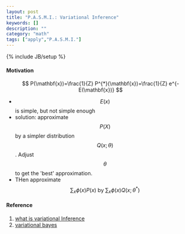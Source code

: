 ```yaml
---
layout: post
title: "P.A.S.M.I.: Variational Inference"
keywords: [] 
description: ""
category: "math"
tags: ["apply","P.A.S.M.I."]
---
```

{% include JB/setup %}

#### Motivation
$$
P(\mathbf{x})=\frac{1}{Z} P^{*}(\mathbf{x})=\frac{1}{Z} e^{-E(\mathbf{x})}
$$
- $$E(x)$$ is simple, but not simple enough
- solution: approximate $$P(X)$$ by a simpler distribution $$Q(x;\theta)$$.
  Adjust $$\theta$$ to get the 'best' approximation.
- THen approximate $$
\sum_{x} \phi(x) P(x) \text { by } \sum_{x} \phi(x) Q\left(x ; \theta^{*}\right)
$$






#### Reference
1. [what is variational Inference](https://www.quora.com/What-is-variational-inference)
1. [variational bayes](https://www.cs.princeton.edu/courses/archive/fall11/cos597C/lectures/variational-inference-i.pdf)
